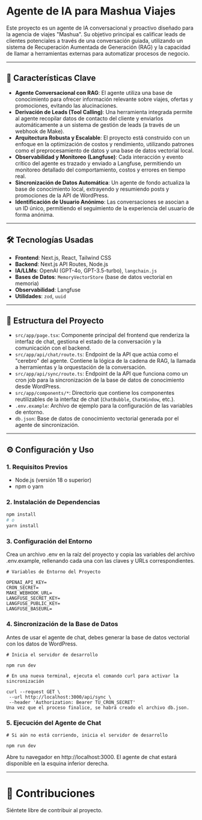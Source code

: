 # Agente de IA para Mashua Viajes

Este proyecto es un agente de IA conversacional y proactivo diseñado para la agencia de viajes "Mashua". Su objetivo principal es calificar leads de clientes potenciales a través de una conversación guiada, utilizando un sistema de Recuperación Aumentada de Generación (RAG) y la capacidad de llamar a herramientas externas para automatizar procesos de negocio.

---

## 🚀 Características Clave

- **Agente Conversacional con RAG**: El agente utiliza una base de conocimiento para ofrecer información relevante sobre viajes, ofertas y promociones, evitando las alucinaciones.
- **Derivación de Leads (Tool Calling)**: Una herramienta integrada permite al agente recopilar datos de contacto del cliente y enviarlos automáticamente a un sistema de gestión de leads (a través de un webhook de Make).
- **Arquitectura Robusta y Escalable**: El proyecto está construido con un enfoque en la optimización de costos y rendimiento, utilizando patrones como el preprocesamiento de datos y una base de datos vectorial local.
- **Observabilidad y Monitoreo (Langfuse)**: Cada interacción y evento crítico del agente es trazado y enviado a Langfuse, permitiendo un monitoreo detallado del comportamiento, costos y errores en tiempo real.
- **Sincronización de Datos Automática**: Un agente de fondo actualiza la base de conocimiento local, extrayendo y resumiendo posts y promociones de la API de WordPress.
- **Identificación de Usuario Anónimo**: Las conversaciones se asocian a un ID único, permitiendo el seguimiento de la experiencia del usuario de forma anónima.

---

## 🛠️ Tecnologías Usadas

- **Frontend**: Next.js, React, Tailwind CSS
- **Backend**: Next.js API Routes, Node.js
- **IA/LLMs**: OpenAI (GPT-4o, GPT-3.5-turbo), `langchain.js`
- **Bases de Datos**: `MemoryVectorStore` (base de datos vectorial en memoria)
- **Observabilidad**: Langfuse
- **Utilidades**: `zod`, `uuid`

---

## 📂 Estructura del Proyecto

- `src/app/page.tsx`: Componente principal del frontend que renderiza la interfaz de chat, gestiona el estado de la conversación y la comunicación con el backend.
- `src/app/api/chat/route.ts`: Endpoint de la API que actúa como el "cerebro" del agente. Contiene la lógica de la cadena de RAG, la llamada a herramientas y la orquestación de la conversación.
- `src/app/api/sync/route.ts`: Endpoint de la API que funciona como un cron job para la sincronización de la base de datos de conocimiento desde WordPress.
- `src/app/components/*`: Directorio que contiene los componentes reutilizables de la interfaz de chat (`ChatBubble`, `ChatWindow`, etc.).
- `.env.example`: Archivo de ejemplo para la configuración de las variables de entorno.
- `db.json`: Base de datos de conocimiento vectorial generada por el agente de sincronización.

---

## ⚙️ Configuración y Uso

### **1. Requisitos Previos**

- Node.js (versión 18 o superior)
- npm o yarn

### **2. Instalación de Dependencias**

```bash
npm install
# o
yarn install
```

### **3. Configuración del Entorno**

Crea un archivo .env en la raíz del proyecto y copia las variables del archivo .env.example, rellenando cada una con las claves y URLs correspondientes.

```
# Variables de Entorno del Proyecto

OPENAI_API_KEY=
CRON_SECRET=
MAKE_WEBHOOK_URL=
LANGFUSE_SECRET_KEY=
LANGFUSE_PUBLIC_KEY=
LANGFUSE_BASEURL=
```

### **4. Sincronización de la Base de Datos**

Antes de usar el agente de chat, debes generar la base de datos vectorial con los datos de WordPress.

```
# Inicia el servidor de desarrollo

npm run dev

# En una nueva terminal, ejecuta el comando curl para activar la sincronización

curl --request GET \
 --url http://localhost:3000/api/sync \
 --header 'Authorization: Bearer TU_CRON_SECRET'
Una vez que el proceso finalice, se habrá creado el archivo db.json.
```

### **5. Ejecución del Agente de Chat**

```
# Si aún no está corriendo, inicia el servidor de desarrollo

npm run dev
```

Abre tu navegador en http://localhost:3000. El agente de chat estará disponible en la esquina inferior derecha.

---

# 🤝 Contribuciones

Siéntete libre de contribuir al proyecto.
